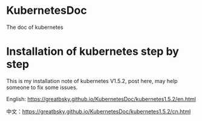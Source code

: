 # KubernetesDoc
The doc of kubernetes


# Installation of kubernetes step by step


This is my installation note of kubernetes V1.5.2, post here, may help someone to fix some issues.

English: https://greatbsky.github.io/KubernetesDoc/kubernetes1.5.2/en.html

中文：https://greatbsky.github.io/KubernetesDoc/kubernetes1.5.2/cn.html

